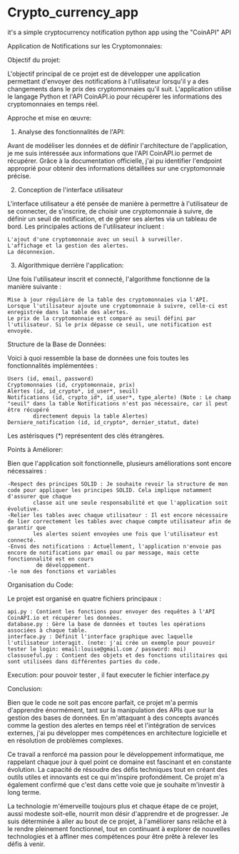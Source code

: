 # Crypto_currency_app
it's a simple cryptocurrency notification python app using the "CoinAPI" API

Application de Notifications sur les Cryptomonnaies:

Objectif du projet:

L'objectif principal de ce projet est de développer une application permettant d'envoyer des notifications à l'utilisateur lorsqu'il y a des changements dans
le prix des cryptomonnaies qu'il suit. L'application utilise le langage Python et l'API CoinAPI.io pour récupérer les informations des cryptomonnaies en temps réel.

Approche et mise en œuvre:

1. Analyse des fonctionnalités de l'API:

Avant de modéliser les données et de définir l'architecture de l'application, je me suis intéressée aux informations que l'API CoinAPI.io permet de récupérer. 
Grâce à la documentation officielle, j'ai pu identifier l'endpoint approprié pour obtenir des informations détaillées sur une cryptomonnaie précise.

2. Conception de l'interface utilisateur

L'interface utilisateur a été pensée de manière à permettre à l'utilisateur de se connecter, de s'inscrire, de choisir une cryptomonnaie à suivre, 
de définir un seuil de notification, et de gérer ses alertes via un tableau de bord. Les principales actions de l'utilisateur incluent :

    L'ajout d'une cryptomonnaie avec un seuil à surveiller.
    L'affichage et la gestion des alertes.
    La déconnexion.

3. Algorithmique derrière l'application:

Une fois l'utilisateur inscrit et connecté, l'algorithme fonctionne de la manière suivante :

    Mise à jour régulière de la table des cryptomonnaies via l'API.
    Lorsque l'utilisateur ajoute une cryptomonnaie à suivre, celle-ci est enregistrée dans la table des alertes.
    Le prix de la cryptomonnaie est comparé au seuil défini par l'utilisateur. Si le prix dépasse ce seuil, une notification est envoyée.

Structure de la Base de Données:

Voici à quoi ressemble la base de données une fois toutes les fonctionnalités implémentées :

    Users (id, email, password)
    Cryptomonnaies (id, cryptomonnaie, prix)
    Alertes (id, id_crypto*, id_user*, seuil)
    Notifications (id, crypto_id*, id_user*, type_alerte) (Note : Le champ "seuil" dans la table Notifications n'est pas nécessaire, car il peut être récupéré 
            directement depuis la table Alertes)
    Derniere_notification (id, id_crypto*, dernier_statut, date)

Les astérisques (*) représentent des clés étrangères.

Points à Améliorer:

Bien que l'application soit fonctionnelle, plusieurs améliorations sont encore nécessaires :

    -Respect des principes SOLID : Je souhaite revoir la structure de mon code pour appliquer les principes SOLID. Cela implique notamment d'assurer que chaque
            classe ait une seule responsabilité et que l'application soit évolutive.
    -Relier les tables avec chaque utilisateur : Il est encore nécessaire de lier correctement les tables avec chaque compte utilisateur afin de garantir que 
            les alertes soient envoyées une fois que l'utilisateur est connecté.
    -Envoi des notifications : Actuellement, l'application n'envoie pas encore de notifications par email ou par message, mais cette fonctionnalité est en cours
             de développement.
    -le nom des fonctions et variables

Organisation du Code:

Le projet est organisé en quatre fichiers principaux :

    api.py : Contient les fonctions pour envoyer des requêtes à l'API CoinAPI.io et récupérer les données.
    database.py : Gère la base de données et toutes les opérations associées à chaque table.
    interface.py : Définit l'interface graphique avec laquelle l'utilisateur interagit. (note: j'ai crée un exemple pour pouvoir tester le login: email:louise@gmail.com / password: moi)
    classuseful.py : Contient des objets et des fonctions utilitaires qui sont utilisées dans différentes parties du code.

Execution: pour pouvoir tester , il faut executer le fichier interface.py 

Conclusion:

Bien que le code ne soit pas encore parfait, ce projet m'a permis d'apprendre énormément, tant sur la manipulation des APIs que sur la gestion des bases de données. 
En m'attaquant à des concepts avancés comme la gestion des alertes en temps réel et l'intégration de services externes, j'ai pu développer mes compétences en architecture logicielle et en résolution de problèmes complexes.

Ce travail a renforcé ma passion pour le développement informatique, me rappelant chaque jour à quel point ce domaine est fascinant et en constante évolution. 
La capacité de résoudre des défis techniques tout en créant des outils utiles et innovants est ce qui m'inspire profondément. Ce projet m'a également confirmé que c'est dans cette voie que je souhaite m'investir à long terme.

La technologie m'émerveille toujours plus et chaque étape de ce projet, aussi modeste soit-elle, nourrit mon désir d'apprendre et de progresser. 
Je suis déterminée à aller au bout de ce projet, à l'améliorer sans relâche et à le rendre pleinement fonctionnel, tout en continuant à explorer de nouvelles technologies et à affiner mes compétences pour être prête à relever les défis à venir.




 

